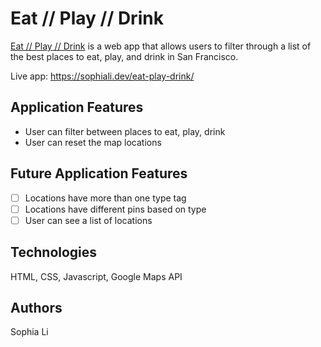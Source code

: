 # Eat // Play // Drink
[Eat // Play // Drink](https://sophiali.dev/eat-play-drink/) is a web app that allows users to filter through a list of the best places to eat, play, and drink in San Francisco.

Live app: https://sophiali.dev/eat-play-drink/

## Application Features
- User can filter between places to eat, play, drink
- User can reset the map locations

## Future Application Features
- [ ] Locations have more than one type tag
- [ ] Locations have different pins based on type
- [ ] User can see a list of locations

## Technologies
HTML, CSS, Javascript, Google Maps API

## Authors
Sophia Li
